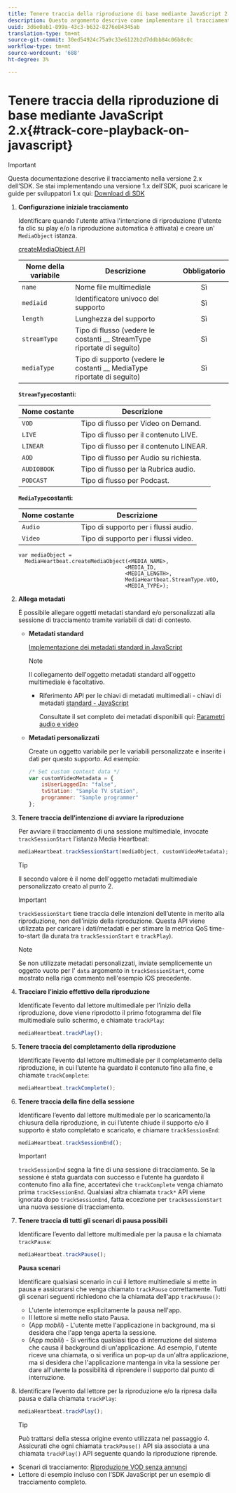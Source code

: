 ```yaml
---
title: Tenere traccia della riproduzione di base mediante JavaScript 2.x
description: Questo argomento descrive come implementare il tracciamento di base utilizzando Media SDK in un browser utilizzando le app JavaScript 2.x.
uuid: 3d6e0ab1-899a-43c3-b632-8276e84345ab
translation-type: tm+mt
source-git-commit: 30ed54924c75a9c33e6122b2d7ddbb84c06b8c0c
workflow-type: tm+mt
source-wordcount: '688'
ht-degree: 3%

---
```



# Tenere traccia della riproduzione di base mediante JavaScript 2.x{#track-core-playback-on-javascript}

>[!IMPORTANT]
>Questa documentazione descrive il tracciamento nella versione 2.x dell’SDK. Se stai implementando una versione 1.x dell’SDK, puoi scaricare le guide per sviluppatori 1.x qui: [Download di SDK](/help/sdk-implement/download-sdks.md)

1. **Configurazione iniziale tracciamento**

   Identificare quando l&#39;utente attiva l&#39;intenzione di riproduzione (l&#39;utente fa clic su play e/o la riproduzione automatica è attivata) e creare un&#39; `MediaObject` istanza.

   [createMediaObject API](https://adobe-marketing-cloud.github.io/media-sdks/reference/javascript/MediaHeartbeat.html#.createMediaObject)

   | Nome della variabile | Descrizione | Obbligatorio |
   | --- | --- | :---: |
   | `name` | Nome file multimediale | Sì |
   | `mediaid` | Identificatore univoco del supporto | Sì |
   | `length` | Lunghezza del supporto | Sì |
   | `streamType` | Tipo di flusso (vedere le costanti __ StreamType riportate di seguito) | Sì |
   | `mediaType` | Tipo di supporto (vedere le costanti __ MediaType riportate di seguito) | Sì |

   **`StreamType`costanti:**

   | Nome costante | Descrizione   |
   |---|---|
   | `VOD` | Tipo di flusso per Video on Demand. |
   | `LIVE` | Tipo di flusso per il contenuto LIVE. |
   | `LINEAR` | Tipo di flusso per il contenuto LINEAR. |
   | `AOD` | Tipo di flusso per Audio su richiesta. |
   | `AUDIOBOOK` | Tipo di flusso per la Rubrica audio. |
   | `PODCAST` | Tipo di flusso per Podcast. |

   **`MediaType`costanti:**

   | Nome costante | Descrizione |
   |---|---|
   | `Audio` | Tipo di supporto per i flussi audio. |
   | `Video` | Tipo di supporto per i flussi video. |

   ```
   var mediaObject =  
     MediaHeartbeat.createMediaObject(<MEDIA_NAME>,  
                                     <MEDIA_ID,  
                                     <MEDIA_LENGTH>,
                                     MediaHeartbeat.StreamType.VOD,
                                     <MEDIA_TYPE>);
   ```

1. **Allega metadati**

   È possibile allegare oggetti metadati standard e/o personalizzati alla sessione di tracciamento tramite variabili di dati di contesto.

   * **Metadati standard**

      [Implementazione dei metadati standard in JavaScript](/help/sdk-implement/track-av-playback/impl-std-metadata/impl-std-metadata-js.md)

      >[!NOTE]
      >
      >Il collegamento dell&#39;oggetto metadati standard all&#39;oggetto multimediale è facoltativo.

      * Riferimento API per le chiavi di metadati multimediali - chiavi di metadati [standard - JavaScript](https://adobe-marketing-cloud.github.io/media-sdks/reference/javascript)

         Consultate il set completo dei metadati disponibili qui: [Parametri audio e video](/help/metrics-and-metadata/audio-video-parameters.md)
   * **Metadati personalizzati**

      Create un oggetto variabile per le variabili personalizzate e inserite i dati per questo supporto. Ad esempio:

      ```js
      /* Set custom context data */
      var customVideoMetadata = {
          isUserLoggedIn: "false",
          tvStation: "Sample TV station",
          programmer: "Sample programmer"
      };
      ```


1. **Tenere traccia dell’intenzione di avviare la riproduzione**

   Per avviare il tracciamento di una sessione multimediale, invocate `trackSessionStart` l’istanza Media Heartbeat:

   ```js
   mediaHeartbeat.trackSessionStart(mediaObject, customVideoMetadata);
   ```

   >[!TIP]
   >
   >Il secondo valore è il nome dell&#39;oggetto metadati multimediale personalizzato creato al punto 2.

   >[!IMPORTANT]
   >
   >`trackSessionStart` tiene traccia delle intenzioni dell’utente in merito alla riproduzione, non dell’inizio della riproduzione. Questa API viene utilizzata per caricare i dati/metadati e per stimare la metrica QoS time-to-start (la durata tra `trackSessionStart` e `trackPlay`).

   >[!NOTE]
   >
   >Se non utilizzate metadati personalizzati, inviate semplicemente un oggetto vuoto per l&#39; `data` argomento in `trackSessionStart`, come mostrato nella riga commento nell&#39;esempio iOS precedente.

1. **Tracciare l’inizio effettivo della riproduzione**

   Identificate l’evento dal lettore multimediale per l’inizio della riproduzione, dove viene riprodotto il primo fotogramma del file multimediale sullo schermo, e chiamate `trackPlay`:

   ```js
   mediaHeartbeat.trackPlay();
   ```

1. **Tenere traccia del completamento della riproduzione**

   Identificate l’evento dal lettore multimediale per il completamento della riproduzione, in cui l’utente ha guardato il contenuto fino alla fine, e chiamate `trackComplete`:

   ```js
   mediaHeartbeat.trackComplete();
   ```

1. **Tenere traccia della fine della sessione**

   Identificare l’evento dal lettore multimediale per lo scaricamento/la chiusura della riproduzione, in cui l’utente chiude il supporto e/o il supporto è stato completato e scaricato, e chiamare `trackSessionEnd`:

   ```js
   mediaHeartbeat.trackSessionEnd();
   ```

   >[!IMPORTANT]
   >
   >`trackSessionEnd` segna la fine di una sessione di tracciamento. Se la sessione è stata guardata con successo e l’utente ha guardato il contenuto fino alla fine, accertatevi che `trackComplete` venga chiamato prima `trackSessionEnd`. Qualsiasi altra chiamata `track*` API viene ignorata dopo `trackSessionEnd`, fatta eccezione per `trackSessionStart` una nuova sessione di tracciamento.

1. **Tenere traccia di tutti gli scenari di pausa possibili**

   Identificare l’evento dal lettore multimediale per la pausa e la chiamata `trackPause`:

   ```js
   mediaHeartbeat.trackPause();
   ```

   **Pausa scenari**

   Identificare qualsiasi scenario in cui il lettore multimediale si mette in pausa e assicurarsi che venga chiamato `trackPause` correttamente. Tutti gli scenari seguenti richiedono che la chiamata dell&#39;app `trackPause()`:

   * L&#39;utente interrompe esplicitamente la pausa nell&#39;app.
   * Il lettore si mette nello stato Pausa.
   * (App *mobili*) - L&#39;utente mette l&#39;applicazione in background, ma si desidera che l&#39;app tenga aperta la sessione.
   * (App *mobili*) - Si verifica qualsiasi tipo di interruzione del sistema che causa il background di un&#39;applicazione. Ad esempio, l&#39;utente riceve una chiamata, o si verifica un pop-up da un&#39;altra applicazione, ma si desidera che l&#39;applicazione mantenga in vita la sessione per dare all&#39;utente la possibilità di riprendere il supporto dal punto di interruzione.

1. Identificare l’evento dal lettore per la riproduzione e/o la ripresa dalla pausa e dalla chiamata `trackPlay`:

   ```js
   mediaHeartbeat.trackPlay();
   ```

   >[!TIP]
   >
   >Può trattarsi della stessa origine evento utilizzata nel passaggio 4. Assicurati che ogni chiamata `trackPause()` API sia associata a una chiamata `trackPlay()` API seguente quando la riproduzione riprende.

* Scenari di tracciamento: [Riproduzione VOD senza annunci](/help/sdk-implement/tracking-scenarios/vod-no-intrs-details.md)
* Lettore di esempio incluso con l’SDK JavaScript per un esempio di tracciamento completo.
